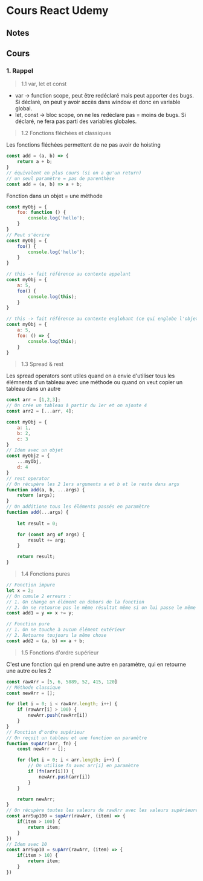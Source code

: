 # Cours React Udemy

## Notes

## Cours

### 1. Rappel
> 1.1 var, let et const

- var -> function scope, peut être redéclaré mais peut apporter des bugs. Si déclaré, on peut y avoir accès dans window et donc en variable global.
- let, const -> bloc scope, on ne les redéclare pas = moins de bugs. Si déclaré, ne fera pas parti des variables globales.

> 1.2 Fonctions fléchées et classiques

Les fonctions fléchées permettent de ne pas avoir de hoisting
```js
const add = (a, b) => {
    return a + b;
}
// équivalent en plus cours (si on a qu'un return)
// un seul paramètre = pas de parenthèse
const add = (a, b) => a + b;
```
Fonction dans un objet = une méthode
```js
const myObj = {
    foo: function () {
        console.log('hello');
    }
}
// Peut s'écrire
const myObj = {
    foo() {
        console.log('hello');
    }
}
```

```js
// this -> fait référence au contexte appelant
const myObj = {
    a: 5,
    foo() {
        console.log(this);
    }
}
```
```js
// this -> fait référence au contexte englobant (ce qui englobe l'objet qui appelle)
const myObj = {
    a: 5,
    foo: () => {
        console.log(this);
    }
}
```

> 1.3 Spread & rest

Les spread operators sont utiles quand on a envie d'utiliser tous les élémnents d'un tableau avec une méthode ou quand on veut copier un tableau dans un autre
```js
const arr = [1,2,3];
// On crée un tableau à partir du 1er et on ajoute 4
const arr2 = [...arr, 4];

const myObj = {
    a: 1,
    b: 2,
    c: 3
}
// Idem avec un objet
const myObj2 = {
    ...myObj,
    d: 4
}
// rest operator
// On récupère les 2 1ers arguments a et b et le reste dans args
function add(a, b, ...args) {
    return (args);
}
// On additione tous les éléments passés en paramètre
function add(...args) {
    
    let result = 0;

    for (const arg of args) {
        result += arg;
    }

    return result;
}
```

> 1.4 Fonctions pures
```js
// Fonction impure
let x = 2;
// On cumule 2 erreurs :
// 1. On change un élément en dehors de la fonction
// 2. On ne retourne pas le même résultat même si on lui passe le même argument
const add1 = y => x += y;

// Fonction pure
// 1. On ne touche à aucun élément extérieur
// 2. Retourne toujours la même chose
const add2 = (a, b) => a + b;
```

> 1.5 Fonctions d'ordre supérieur

C'est une fonction qui en prend une autre en paramètre, qui en retourne une autre ou les 2
```js
const rawArr = [5, 6, 5889, 52, 415, 120]
// Méthode classique
const newArr = [];

for (let i = 0; i < rawArr.length; i++) {
    if (rawArr[i] > 100) {
        newArr.push(rawArr[i])
    }
}
// Fonction d'ordre supérieur
// On reçoit un tableau et une fonction en paramètre
function supArr(arr, fn) {
    const newArr = [];

    for (let i = 0; i < arr.length; i++) {
        // On utilise fn avec arr[i] en paramètre
        if (fn(arr[i])) {
            newArr.push(arr[i])
        }
    }

    return newArr;
}
// On récupère toutes les valeurs de rawArr avec les valeurs supérieures à 100 en passant une fonction fléchée qui permet de le faire
const arrSup100 = supArr(rawArr, (item) => {
    if(item > 100) {
        return item;
    }
})
// Idem avec 10
const arrSup10 = supArr(rawArr, (item) => {
    if(item > 10) {
        return item;
    }
})
```